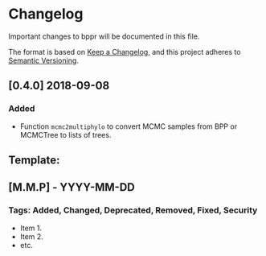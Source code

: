 # Changelog
Important changes to bppr will be documented in this file.

The format is based on [Keep a Changelog](https://keepachangelog.com/en/1.0.0/),
and this project adheres to [Semantic Versioning](https://semver.org/spec/v2.0.0.html).

## [0.4.0] 2018-09-08
### Added
- Function `mcmc2multiphylo` to convert MCMC samples from BPP or MCMCTree to lists of trees.

## Template:
## [M.M.P] - YYYY-MM-DD
### Tags: Added, Changed, Deprecated, Removed, Fixed, Security
- Item 1.
- Item 2.
- etc.
